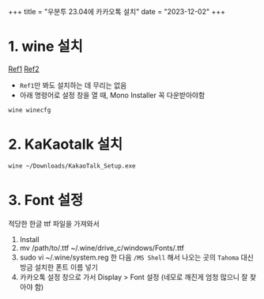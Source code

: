 +++
title = "우분투 23.04에 카카오톡 설치"
date = "2023-12-02"
+++

# 1. wine 설치
[Ref1](https://wine.htmlvalidator.com/install-wine-on-ubuntu-23.04.html)
[Ref2](https://linuxize.com/post/how-to-install-wine-on-ubuntu-20-04/#installing-wine-50-on-ubuntu)
- `Ref1`만 봐도 설치하는 데 무리는 없음
- 아래 명령어로 설정 창을 열 때, Mono Installer 꼭 다운받아야함
```bash
wine winecfg
```

# 2. KaKaotalk 설치
```bash
wine ~/Downloads/KakaoTalk_Setup.exe
```

# 3. Font 설정
적당한 한글 ttf 파일을 가져와서

1. Install
2. mv /path/to/<name>.ttf ~/.wine/drive_c/windows/Fonts/<name>.ttf 
3. sudo vi ~/.wine/system.reg 한 다음 `/MS Shell` 해서 나오는 곳의 `Tahoma` 대신 방금 설치한 폰트 이름 넣기
4. 카카오톡 설정 창으로 가서 Display > Font 설정 (네모로 깨진게 엄청 많으니 잘 찾아야 함)

